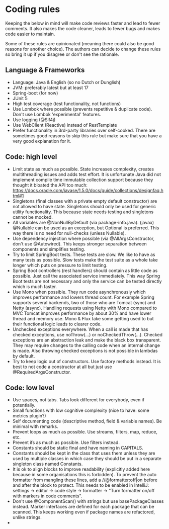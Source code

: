 # Coding rules

Keeping the below in mind will make code reviews faster and lead to
fewer comments. It also makes the code cleaner, leads to fewer bugs and
makes code easier to maintain.

Some of these rules are opinionated (meaning there could also be good
reasons for another choice). The authors can decide to change these rules
so bring it up if you disagree or don't see the rationale.

## Language & Frameworks

- Language: Java & English (so no Dutch or Dunglish)
- JVM: preferably latest but at least 17
- Spring-boot (for now)
- JUnit 5
- High test coverage (test functionality, not functions)
- Use Lombok where possible (prevents repetitive & duplicate code).
  Don't use Lombok 'experimental' features.
- Use logging (@Slf4j)
- Use WebClient (Reactive) instead of RestTemplate
- Prefer functionality in 3rd-party libraries over self-cooked.
  There are sometimes good reasons to skip this rule but make
  sure that you have a very good explanation for it.

## Code: high level

- Limit state as much as possible. State increases complexity, creates
  multithreading issues and adds test effort.
  It is unfortunate Java did not implement compile time immutable
  collection support because they thought it bloated the API too much:
  https://docs.oracle.com/javase/1.5.0/docs/guide/collections/designfaq.html#1
- Singletons (final classes with a private empty default constructor)
  are not allowed to have state. Singletons should only be used for
  generic utility functionality. This because state needs testing and
  singletons cannot be mocked.
- All variables are @NonNullByDefault (via package-info.java).
  (javax) @Nullable can be used as an exception, but Optional is
  preferred. This way there is no need for null-checks (unless Nullable).
- Use dependency injection where possible (via @AllArgsConstructor, don't
  use @Autowired). This keeps stronger separation between components
  and simplifies testing.
- Try to limit SpringBoot tests. These tests are slow. We like to have
  as many tests as possible. Slow tests make the test suite as a whole
  take longer which puts on pressure to limit testing.
- Spring Boot controllers (rest handlers) should contain as little code
  as possible. Just call the associated service immediately. This way
  Spring Boot tests are not necessary and only the service can be tested
  directly which is much faster.
- Use Mono when possible. They run code asynchronously which
  improves performance and lowers thread count. For example Spring
  supports several backends, two of those who are Tomcat (sync) and
  Netty (async). Handling requests using Netty with Mono compared
  to MVC Tomcat improves performance by about 30% and have lower
  thread and memory use. Mono & Flux take
  some getting used to but their functional logic leads to clearer code.
- Unchecked exceptions everywhere. When a call is made that has checked
  exceptions, use noThrow(...) or noCheckedThrow(...). Checked exceptions
  are an abstraction leak and make the black box transparent. They may
  require changes to the calling code when an internal change is made.
  Also throwing checked exceptions is not possible in lambdas by default.
- Try to keep logic out of constructors. Use factory methods instead.
  It is best to not code a constructor at all but just use @RequiredArgsConstructor.

## Code: low level

- Use spaces, not tabs. Tabs look different for everybody, even if potentially.
- Small functions with low cognitive complexity (nice to have: some metrics plugin?)
- Self documenting code (descriptive method, field & variable names).
  Be minimal with remarks.
- Prevent loops as much as possible. Use streams, filters, map, reduce, etc.
- Prevent ifs as much as possible. Use filters instead.
- Constants should be static final and have naming in CAPITALS.
- Constants should be kept in the class that uses them unless they are
  used by multiple classes in which case they should be put in a 
  separate singleton class named <Name>Constants.
- It is ok to align blocks to improve readability (explicitly added here
  because in some organisations this is forbidden). To prevent the auto
  formatter from mangling these lines, add a //@formatter:off|on before
  and after the block to protect. This needs to be enabled in IntelliJ:
  settings -> editor -> code style -> formatter -> "Turn formatter on/off
  with markers in code comments".
- Don't use @ComponentScan() with strings but use basePackageClasses instead.
  Marker interfaces are defined for each package that can be scanned.
  This keeps working even if package names are refactored, unlike strings.
- 